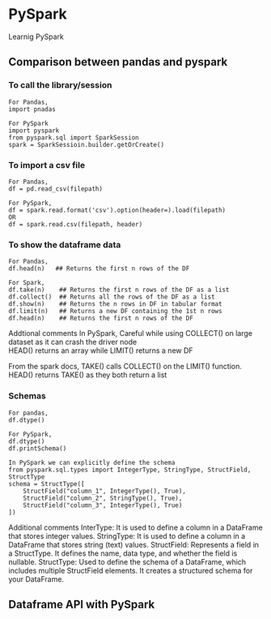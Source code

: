 # PySpark
Learnig PySpark

## Comparison between pandas and pyspark
### To call the library/session
```
For Pandas,
import pnadas

For PySpark 
import pyspark
from pyspark.sql import SparkSession
spark = SparkSessioin.builder.getOrCreate()
```

### To import a csv file
```
For Pandas,
df = pd.read_csv(filepath)

For PySpark,
df = spark.read.format('csv').option(header=).load(filepath)
OR
df = spark.read.csv(filepath, header)
```

### To show the dataframe data
```
For Pandas,
df.head(n)   ## Returns the first n rows of the DF

For Spark,
df.take(n)    ## Returns the first n rows of the DF as a list
df.collect()  ## Returns all the rows of the DF as a list
df.show(n)    ## Returns the n rows in DF in tabular format
df.limit(n)   ## Returns a new DF containing the 1st n rows
df.head(n)    ## Returns the first n rows of the DF
```
Addtional comments
In PySpark,
Careful while using COLLECT() on large dataset as it can crash the driver node  
HEAD() returns an array while LIMIT() returns a new DF

From the spark docs,
TAKE() calls COLLECT() on the LIMIT() function.
HEAD() returns TAKE() as they both return a list

### Schemas
```
For pandas,
df.dtype()

For PySpark,
df.dtype()
df.printSchema()

In PySpark we can explicitly define the schema
from pyspark.sql.types import IntegerType, StringType, StructField, StructType
schema = StructType([
    StructField("column_1", IntegerType(), True),
    StructField("column_2", StringType(), True),
    StructField("column_3", IntegerType(), True)
])

```

Additional comments 
InterType: It is used to define a column in a DataFrame that stores integer values.
StringType: It is used to define a column in a DataFrame that stores string (text) values.
StructField: Represents a field in a StructType. It defines the name, data type, and whether the field is nullable.
StructType: Used to define the schema of a DataFrame, which includes multiple StructField elements. It creates a structured schema for your DataFrame.

## Dataframe API with PySpark
